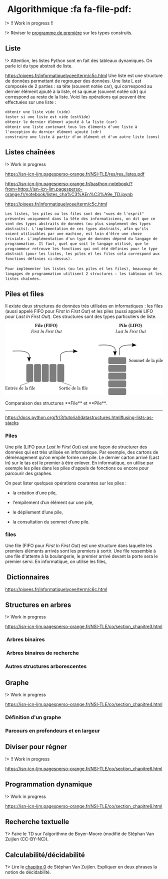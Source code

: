 #  Algorithmique <span onclick="window.print()" class="pdf-link"> :fa fa-file-pdf:</span>

!> !! Work in progress !!

!> Réviser le [programme de première](../premiere/types_construits.md) sur les types construits.

## Liste 

!> Attention, les listes Python sont en fait des tableaux dynamiques. On parle ici du type abstrait de liste.

https://pixees.fr/informatiquelycee/term/c5c.html
    Une liste est une structure de données permettant de regrouper des données. Une liste L est composée de 2 parties : sa tête (souvent notée car), qui correspond au dernier élément ajouté à la liste, et sa queue (souvent notée cdr) qui correspond au reste de la liste. Voici les opérations qui peuvent être effectuées sur une liste :

    obtenir une liste vide (vide)
    tester si une liste est vide (estVide)
    obtenir le dernier élément ajouté à la liste (car)
    obtenir une liste contenant tous les éléments d'une liste à l'exception du dernier élément ajouté (cdr)
    construire une liste à partir d'un élément et d'un autre liste (cons)



## Listes chaînées

!> Work in progress

https://isn-icn-ljm.pagesperso-orange.fr/NSI-TLE/res/res_listes.pdf

https://isn-icn-ljm.pagesperso-orange.fr/basthon-notebook/?from=https://isn-icn-ljm.pagesperso-orange.fr/notebook/listes_cha%C3%AEn%C3%A9e_TD.ipynb



https://pixees.fr/informatiquelycee/term/c5c.html

    Les listes, les piles ou les files sont des "vues de l'esprit" présentes uniquement dans la tête des informaticiens, on dit que ce sont des types abstraits de données (ou plus simplement des types abstraits). L'implémentation de ces types abstraits, afin qu'ils soient utilisables par une machine, est loin d'être une chose triviale. L'implémentation d'un type de données dépend du langage de programmation. Il faut, quel que soit le langage utilisé, que le programmeur retrouve les fonctions qui ont été définies pour le type abstrait (pour les listes, les piles et les files cela correspond aux fonctions définies ci-dessus).

    Pour implémenter les listes (ou les piles et les files), beaucoup de langages de programmation utilisent 2 structures : les tableaux et les listes chaînées.



## Piles et files

Il existe deux structures de données très utilisées en informatiques : les files (aussi appelé FIFO pour *First In First Out*) et les piles (aussi appelé LIFO pour *Last In First Out*). Ces structures sont des types particuliers de liste.


![](../_img/fifo_lifo.png ":size=60%")

<p class="center-p"> Comparaison des structures **File** et **Pile**.</p>

---


https://docs.python.org/fr/3/tutorial/datastructures.html#using-lists-as-stacks


### Piles

Une pile (LIFO pour *Last In First Out*) est une façon de structurer des données qui est très utilisée en informatique. Par exemple, des cartons de déménagement qu'on empile forme une pile. Le dernier carton arrivé (Last In) sur le tas est le premier à être enlever. 
En informatique, on utilise par exemple les piles dans les piles d'appels de fonctions ou encore pour parcourir des graphes.

On peut lister quelques opérations courantes sur les piles :

- la création d’une pile,

- l'empilement d’un élément sur une pile,

- le dépilement d’une pile,

- la consultation du sommet d’une pile.

### files

Une file (FIFO pour *First In First Out*) est une structure dans laquelle les premiers éléments arrivés sont les premiers à sortir. Une file ressemble à une file d'attente à la boulangerie, le premier arrivé devant la porte sera le premier servi. En informatique, on utilise les files,  


##  Dictionnaires

https://pixees.fr/informatiquelycee/term/c6c.html



## Structures en arbres

!> Work in progress

https://isn-icn-ljm.pagesperso-orange.fr/NSI-TLE/co/section_chapitre3.html

###  Arbres binaires

###  Arbres binaires de recherche

### Autres structures arborescentes

## Graphe

!> Work in progress

https://isn-icn-ljm.pagesperso-orange.fr/NSI-TLE/co/section_chapitre4.html

### Définition d'un graphe

### Parcours en profondeurs et en largeur

## Diviser pour régner

!> !! Work in progress

https://isn-icn-ljm.pagesperso-orange.fr/NSI-TLE/co/section_chapitre6.html


## Programmation dynamique

!> Work in progress

https://isn-icn-ljm.pagesperso-orange.fr/NSI-TLE/co/section_chapitre6.html

## Recherche textuelle

?> Faire le TD sur l'algorithme de Boyer-Moore (modifié de Stéphan Van Zuijlen (CC-BY-NC)).

## Calculabilité/décidabilité

?> Lire le [chapitre 0](https://isn-icn-ljm.pagesperso-orange.fr/NSI-TLE/co/section_chapitre0.html) de Stéphan Van Zuijlen. Expliquer en deux phrases la notion de décidabilité.

